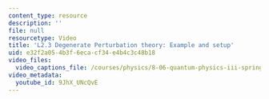 ```yaml
---
content_type: resource
description: ''
file: null
resourcetype: Video
title: 'L2.3 Degenerate Perturbation theory: Example and setup'
uid: e32f2a05-4b3f-6eca-cf34-e4b4c3c48b18
video_files:
  video_captions_file: /courses/physics/8-06-quantum-physics-iii-spring-2018/video-lectures/time-independent-perturbation-theory/L2-3/9JhX_UNcQvE.vtt
video_metadata:
  youtube_id: 9JhX_UNcQvE
---
```

